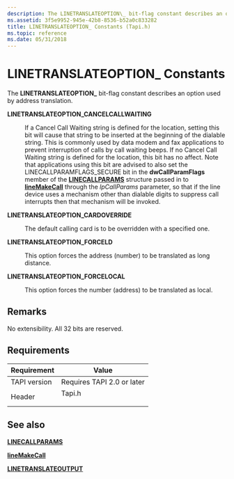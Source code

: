 ```yaml
---
description: The LINETRANSLATEOPTION\_ bit-flag constant describes an option used by address translation.
ms.assetid: 3f5e9952-945e-42b8-8536-b52a0c833282
title: LINETRANSLATEOPTION_ Constants (Tapi.h)
ms.topic: reference
ms.date: 05/31/2018
---
```


# LINETRANSLATEOPTION\_ Constants

The **LINETRANSLATEOPTION\_** bit-flag constant describes an option used by address translation.

<dl> <dt>

<span id="LINETRANSLATEOPTION_CANCELCALLWAITING"></span><span id="linetranslateoption_cancelcallwaiting"></span>**LINETRANSLATEOPTION\_CANCELCALLWAITING**
</dt> <dd> <dl> <dt>



If a Cancel Call Waiting string is defined for the location, setting this bit will cause that string to be inserted at the beginning of the dialable string. This is commonly used by data modem and fax applications to prevent interruption of calls by call waiting beeps. If no Cancel Call Waiting string is defined for the location, this bit has no affect. Note that applications using this bit are advised to also set the LINECALLPARAMFLAGS\_SECURE bit in the **dwCallParamFlags** member of the [**LINECALLPARAMS**](/windows/desktop/api/Tapi/ns-tapi-linecallparams) structure passed in to [**lineMakeCall**](/windows/desktop/api/Tapi/nf-tapi-linemakecall) through the *lpCallParams* parameter, so that if the line device uses a mechanism other than dialable digits to suppress call interrupts then that mechanism will be invoked.


</dt> </dl> </dd> <dt>

<span id="LINETRANSLATEOPTION_CARDOVERRIDE"></span><span id="linetranslateoption_cardoverride"></span>**LINETRANSLATEOPTION\_CARDOVERRIDE**
</dt> <dd> <dl> <dt>



The default calling card is to be overridden with a specified one.


</dt> </dl> </dd> <dt>

<span id="LINETRANSLATEOPTION_FORCELD"></span><span id="linetranslateoption_forceld"></span>**LINETRANSLATEOPTION\_FORCELD**
</dt> <dd> <dl> <dt>



This option forces the address (number) to be translated as long distance.


</dt> </dl> </dd> <dt>

<span id="LINETRANSLATEOPTION_FORCELOCAL"></span><span id="linetranslateoption_forcelocal"></span>**LINETRANSLATEOPTION\_FORCELOCAL**
</dt> <dd> <dl> <dt>



This option forces the number (address) to be translated as local.


</dt> </dl> </dd> </dl>

## Remarks

No extensibility. All 32 bits are reserved.

## Requirements



| Requirement | Value |
|-------------------------|-----------------------------------------------------------------------------------|
| TAPI version<br/> | Requires TAPI 2.0 or later<br/>                                             |
| Header<br/>       | <dl> <dt>Tapi.h</dt> </dl> |



## See also

<dl> <dt>

[**LINECALLPARAMS**](/windows/desktop/api/Tapi/ns-tapi-linecallparams)
</dt> <dt>

[**lineMakeCall**](/windows/desktop/api/Tapi/nf-tapi-linemakecall)
</dt> <dt>

[**LINETRANSLATEOUTPUT**](/windows/desktop/api/Tapi/ns-tapi-linetranslateoutput)
</dt> </dl>

 

 




